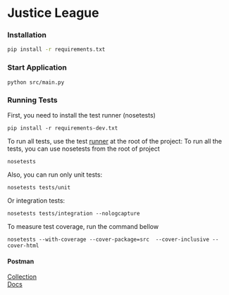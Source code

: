 # Justice League


### Installation

```sh
pip install -r requirements.txt
```

### Start Application

```shell
python src/main.py
```

### Running Tests

First, you need to install the test runner (nosetests)

```shell
pip install -r requirements-dev.txt
```

To run all tests, use the test [runner](nosetests) at the root of the project:
To run all the tests, you can use nosetests from the root of project

```shell
nosetests
```

Also, you can run only unit tests:

```shell
nosetests tests/unit
```

Or integration tests:

```shell
nosetests tests/integration --nologcapture
```

To measure test coverage, run the command bellow

```shell
nosetests --with-coverage --cover-package=src  --cover-inclusive --cover-html
```


#### Postman
[Collection](https://www.getpostman.com/collections/260d600d62527c96374e) <br/>
[Docs](https://documenter.getpostman.com/view/1939702/justice-league/RW1gEHAp#73460193-cb09-47a8-ad14-aa206ed3e30a)




